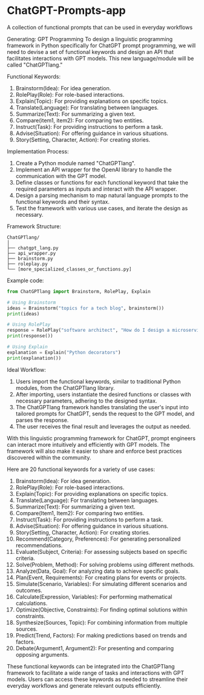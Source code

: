 # ChatGPT-Prompts-app

A collection of functional prompts that can be used in everyday workflows

Generating: GPT Programming
To design a linguistic programming framework in Python specifically for ChatGPT prompt programming, we will need to devise a set of functional keywords and design an API that facilitates interactions with GPT models. This new language/module will be called "ChatGPTlang."

Functional Keywords:

1. Brainstorm(Idea): For idea generation.
2. RolePlay(Role): For role-based interactions.
3. Explain(Topic): For providing explanations on specific topics.
4. Translate(Language): For translating between languages.
5. Summarize(Text): For summarizing a given text.
6. Compare(item1, item2): For comparing two entities.
7. Instruct(Task): For providing instructions to perform a task.
8. Advise(Situation): For offering guidance in various situations.
9. Story(Setting, Character, Action): For creating stories.

Implementation Process:

1. Create a Python module named "ChatGPTlang".
2. Implement an API wrapper for the OpenAI library to handle the communication with the GPT model.
3. Define classes or functions for each functional keyword that take the required parameters as inputs and interact with the API wrapper.
4. Design a parsing mechanism to map natural language prompts to the functional keywords and their syntax.
5. Test the framework with various use cases, and iterate the design as necessary.

Framework Structure:

```
ChatGPTlang/
│
├── chatgpt_lang.py
├── api_wrapper.py
├── brainstorm.py
├── roleplay.py
└── [more_specialized_classes_or_functions.py]
```

Example code:

```python
from ChatGPTlang import Brainstorm, RolePlay, Explain

# Using Brainstorm
ideas = Brainstorm("topics for a tech blog", brainstorm())
print(ideas)

# Using RolePlay
response = RolePlay("software architect", "How do I design a microservices architecture?")
print(response())

# Using Explain
explanation = Explain("Python decorators")
print(explanation())
```

Ideal Workflow:

1. Users import the functional keywords, similar to traditional Python modules, from the ChatGPTlang library.
2. After importing, users instantiate the desired functions or classes with necessary parameters, adhering to the designed syntax.
3. The ChatGPTlang framework handles translating the user's input into tailored prompts for ChatGPT, sends the request to the GPT model, and parses the response.
4. The user receives the final result and leverages the output as needed.

With this linguistic programming framework for ChatGPT, prompt engineers can interact more intuitively and efficiently with GPT models. The framework will also make it easier to share and enforce best practices discovered within the community.

Here are 20 functional keywords for a variety of use cases:

1. Brainstorm(Idea): For idea generation.
2. RolePlay(Role): For role-based interactions.
3. Explain(Topic): For providing explanations on specific topics.
4. Translate(Language): For translating between languages.
5. Summarize(Text): For summarizing a given text.
6. Compare(Item1, Item2): For comparing two entities.
7. Instruct(Task): For providing instructions to perform a task.
8. Advise(Situation): For offering guidance in various situations.
9. Story(Setting, Character, Action): For creating stories.
10. Recommend(Category, Preferences): For generating personalized recommendations.
11. Evaluate(Subject, Criteria): For assessing subjects based on specific criteria.
12. Solve(Problem, Method): For solving problems using different methods.
13. Analyze(Data, Goal): For analyzing data to achieve specific goals.
14. Plan(Event, Requirements): For creating plans for events or projects.
15. Simulate(Scenario, Variables): For simulating different scenarios and outcomes.
16. Calculate(Expression, Variables): For performing mathematical calculations.
17. Optimize(Objective, Constraints): For finding optimal solutions within constraints.
18. Synthesize(Sources, Topic): For combining information from multiple sources.
19. Predict(Trend, Factors): For making predictions based on trends and factors.
20. Debate(Argument1, Argument2): For presenting and comparing opposing arguments.

These functional keywords can be integrated into the ChatGPTlang framework to facilitate a wide range of tasks and interactions with GPT models. Users can access these keywords as needed to streamline their everyday workflows and generate relevant outputs efficiently.
